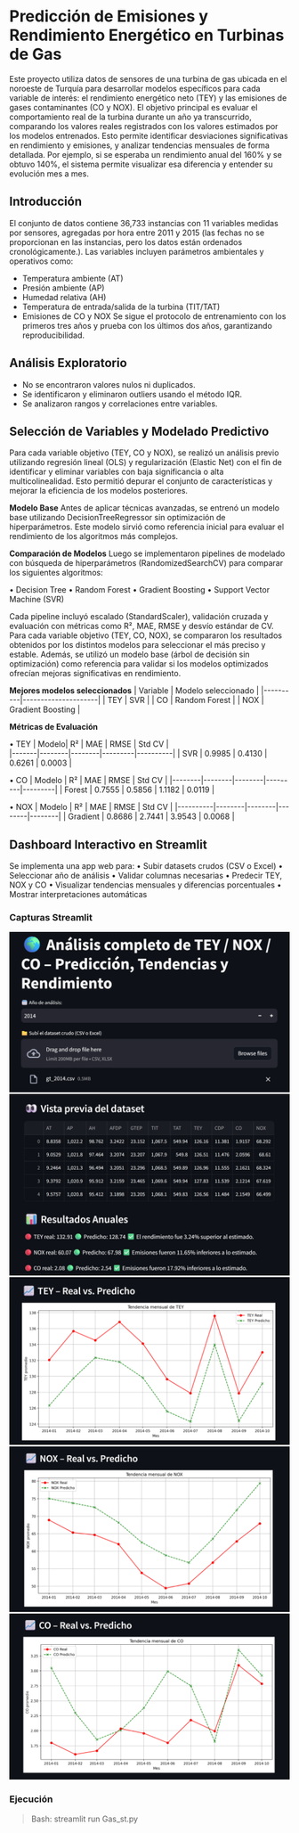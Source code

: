# Predicción de Emisiones y Rendimiento Energético en Turbinas de Gas
Este proyecto utiliza datos de sensores de una turbina de gas ubicada en el noroeste de Turquía para desarrollar modelos específicos para cada variable de interés: el rendimiento energético neto (TEY) y las emisiones de gases contaminantes (CO y NOX).
El objetivo principal es evaluar el comportamiento real de la turbina durante un año ya transcurrido, comparando los valores reales registrados con los valores estimados por los modelos entrenados. Esto permite identificar desviaciones significativas en rendimiento y emisiones, y analizar tendencias mensuales de forma detallada.
Por ejemplo, si se esperaba un rendimiento anual del 160% y se obtuvo 140%, el sistema permite visualizar esa diferencia y entender su evolución mes a mes.

## Introducción
El conjunto de datos contiene 36,733 instancias con 11 variables medidas por sensores, agregadas por hora entre 2011 y 2015 (las fechas no se proporcionan en las instancias, pero los datos están ordenados cronológicamente.). Las variables incluyen parámetros ambientales y operativos como: 
- Temperatura ambiente (AT)
- Presión ambiente (AP)
- Humedad relativa (AH)
- Temperatura de entrada/salida de la turbina (TIT/TAT)
- Emisiones de CO y NOX
Se sigue el protocolo de entrenamiento con los primeros tres años y prueba con los últimos dos años, garantizando reproducibilidad.

## Análisis Exploratorio
- No se encontraron valores nulos ni duplicados.
- Se identificaron y eliminaron outliers usando el método IQR.
- Se analizaron rangos y correlaciones entre variables.

## Selección de Variables y Modelado Predictivo
Para cada variable objetivo (TEY, CO y NOX), se realizó un análisis previo utilizando regresión lineal (OLS) y regularización (Elastic Net) con el fin de identificar y eliminar variables con baja significancia o alta multicolinealidad. Esto permitió depurar el conjunto de características y mejorar la eficiencia de los modelos posteriores.

**Modelo Base**
Antes de aplicar técnicas avanzadas, se entrenó un modelo base utilizando DecisionTreeRegressor sin optimización de hiperparámetros. Este modelo sirvió como referencia inicial para evaluar el rendimiento de los algoritmos más complejos.

**Comparación de Modelos**
Luego se implementaron pipelines de modelado con búsqueda de hiperparámetros (RandomizedSearchCV) para comparar los siguientes algoritmos:

•	Decision Tree
•	Random Forest
•	Gradient Boosting
•	Support Vector Machine (SVR)

Cada pipeline incluyó escalado (StandardScaler), validación cruzada y evaluación con métricas como R², MAE, RMSE y desvío estándar de CV.
Para cada variable objetivo (TEY, CO, NOX), se compararon los resultados obtenidos por los distintos modelos para seleccionar el más preciso y estable.
Además, se utilizó un modelo base (árbol de decisión sin optimización) como referencia para validar si los modelos optimizados ofrecían mejoras significativas en rendimiento.

**Mejores modelos seleccionados**
| Variable | Modelo seleccionado | 
|----------|---------------------|
| TEY      | SVR                 |
| CO       | Random Forest       |
| NOX      | Gradient Boosting   |

**Métricas de Evaluación**

• TEY
| Modelo| R²     | MAE    | RMSE    | Std CV   |  
|-------|--------|--------|---------|----------|
| SVR   | 0.9985 | 0.4130 | 0.6261  | 0.0003   |

• CO
| Modelo | R²     | MAE    | RMSE    | Std CV  | 
|--------|--------|--------|---------|---------|
| Forest | 0.7555 | 0.5856 | 1.1182  | 0.0119  | 

• NOX
| Modelo   | R²     | MAE    | RMSE   | Std CV | 
|----------|--------|--------|--------|--------|
| Gradient | 0.8686 | 2.7441 | 3.9543 | 0.0068 | 

## Dashboard Interactivo en Streamlit
Se implementa una app web para:
• Subir datasets crudos (CSV o Excel)
• Seleccionar año de análisis
• Validar columnas necesarias
• Predecir TEY, NOX y CO
• Visualizar tendencias mensuales y diferencias porcentuales
• Mostrar interpretaciones automáticas

### Capturas Streamlit
![alt text](st_parte1.png)
![alt text](st_parte2.png)
![alt text](st_parte3.png)
![alt text](st_parte4.png)
![alt text](st_parte5.png)

### Ejecución
>Bash: streamlit run Gas_st.py